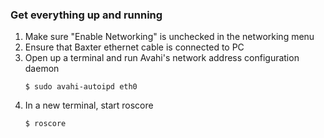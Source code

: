 ### Get everything up and running
1. Make sure "Enable Networking" is unchecked in the networking menu
2. Ensure that Baxter ethernet cable is connected to PC
3. Open up a terminal and run Avahi's network address configuration daemon
	```
	$ sudo avahi-autoipd eth0
	```
4. In a new terminal, start roscore
	```
	$ roscore
	```